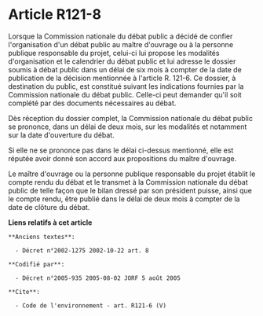 # Article R121-8

Lorsque la Commission nationale du débat public a décidé de confier l'organisation d'un débat public au maître d'ouvrage ou à
la personne publique responsable du projet, celui-ci lui propose les modalités d'organisation et le calendrier du débat
public et lui adresse le dossier soumis à débat public dans un délai de six mois à compter de la date de publication de la
décision mentionnée à l'article R. 121-6. Ce dossier, à destination du public, est constitué suivant les indications fournies
par la Commission nationale du débat public. Celle-ci peut demander qu'il soit complété par des documents nécessaires au
débat. 

Dès réception du dossier complet, la Commission nationale du débat public se prononce, dans un délai de deux mois, sur les
modalités et notamment sur la date d'ouverture du débat. 

Si elle ne se prononce pas dans le délai ci-dessus mentionné, elle est réputée avoir donné son accord aux propositions du
maître d'ouvrage. 

Le maître d'ouvrage ou la personne publique responsable du projet établit le compte rendu du débat et le transmet à la
Commission nationale du débat public de telle façon que le bilan dressé par son président puisse, ainsi que le compte rendu,
être publié dans le délai de deux mois à compter de la date de clôture du débat.

**Liens relatifs à cet article**

	**Anciens textes**:

	  - Décret n°2002-1275 2002-10-22 art. 8

	**Codifié par**:

	  - Décret n°2005-935 2005-08-02 JORF 5 août 2005

	**Cite**:

	  - Code de l'environnement - art. R121-6 (V)
